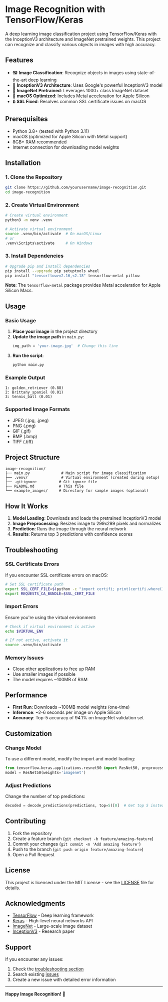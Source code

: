 # Image Recognition with TensorFlow/Keras

A deep learning image classification project using TensorFlow/Keras with the InceptionV3 architecture and ImageNet pretrained weights. This project can recognize and classify various objects in images with high accuracy.

## Features

- 🖼️ **Image Classification**: Recognize objects in images using state-of-the-art deep learning
- 🚀 **InceptionV3 Architecture**: Uses Google's powerful InceptionV3 model
- 🎯 **ImageNet Pretrained**: Leverages 1000+ class ImageNet dataset
- 🍎 **macOS Optimized**: Includes Metal acceleration for Apple Silicon
- 🔒 **SSL Fixed**: Resolves common SSL certificate issues on macOS

## Prerequisites

- Python 3.8+ (tested with Python 3.11)
- macOS (optimized for Apple Silicon with Metal support)
- 8GB+ RAM recommended
- Internet connection for downloading model weights

## Installation

### 1. Clone the Repository

```bash
git clone https://github.com/yourusername/image-recognition.git
cd image-recognition
```

### 2. Create Virtual Environment

```bash
# Create virtual environment
python3 -m venv .venv

# Activate virtual environment
source .venv/bin/activate  # On macOS/Linux
# or
.venv\Scripts\activate     # On Windows
```

### 3. Install Dependencies

```bash
# Upgrade pip and install dependencies
pip install --upgrade pip setuptools wheel
pip install "tensorflow>=2.16,<2.18" tensorflow-metal pillow
```

**Note**: The `tensorflow-metal` package provides Metal acceleration for Apple Silicon Macs.

## Usage

### Basic Usage

1. **Place your image** in the project directory
2. **Update the image path** in `main.py`:
   ```python
   img_path = 'your-image.jpg'  # Change this line
   ```
3. **Run the script**:
   ```bash
   python main.py
   ```

### Example Output

```
1: golden_retriever (0.88)
2: Brittany_spaniel (0.01)
3: tennis_ball (0.01)
```

### Supported Image Formats

- JPEG (.jpg, .jpeg)
- PNG (.png)
- GIF (.gif)
- BMP (.bmp)
- TIFF (.tiff)

## Project Structure

```
image-recognition/
├── main.py              # Main script for image classification
├── .venv/               # Virtual environment (created during setup)
├── .gitignore          # Git ignore file
├── README.md           # This file
└── example_images/     # Directory for sample images (optional)
```

## How It Works

1. **Model Loading**: Downloads and loads the pretrained InceptionV3 model
2. **Image Preprocessing**: Resizes image to 299x299 pixels and normalizes
3. **Prediction**: Runs the image through the neural network
4. **Results**: Returns top 3 predictions with confidence scores

## Troubleshooting

### SSL Certificate Errors

If you encounter SSL certificate errors on macOS:

```bash
# Set SSL certificate path
export SSL_CERT_FILE=$(python -c "import certifi; print(certifi.where())")
export REQUESTS_CA_BUNDLE=$SSL_CERT_FILE
```

### Import Errors

Ensure you're using the virtual environment:

```bash
# Check if virtual environment is active
echo $VIRTUAL_ENV

# If not active, activate it
source .venv/bin/activate
```

### Memory Issues

- Close other applications to free up RAM
- Use smaller images if possible
- The model requires ~100MB of RAM

## Performance

- **First Run**: Downloads ~100MB model weights (one-time)
- **Inference**: ~2-6 seconds per image on Apple Silicon
- **Accuracy**: Top-5 accuracy of 94.1% on ImageNet validation set

## Customization

### Change Model

To use a different model, modify the import and model loading:

```python
from tensorflow.keras.applications.resnet50 import ResNet50, preprocess_input, decode_predictions
model = ResNet50(weights='imagenet')
```

### Adjust Predictions

Change the number of top predictions:

```python
decoded = decode_predictions(predictions, top=5)[0]  # Get top 5 instead of 3
```

## Contributing

1. Fork the repository
2. Create a feature branch (`git checkout -b feature/amazing-feature`)
3. Commit your changes (`git commit -m 'Add amazing feature'`)
4. Push to the branch (`git push origin feature/amazing-feature`)
5. Open a Pull Request

## License

This project is licensed under the MIT License - see the [LICENSE](LICENSE) file for details.

## Acknowledgments

- [TensorFlow](https://tensorflow.org/) - Deep learning framework
- [Keras](https://keras.io/) - High-level neural networks API
- [ImageNet](http://www.image-net.org/) - Large-scale image dataset
- [InceptionV3](https://arxiv.org/abs/1512.00567) - Research paper

## Support

If you encounter any issues:

1. Check the [troubleshooting section](#troubleshooting)
2. Search existing [issues](../../issues)
3. Create a new issue with detailed error information

---

**Happy Image Recognition! 🎉**

